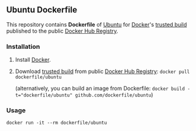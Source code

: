 ## Ubuntu Dockerfile


This repository contains **Dockerfile** of [Ubuntu](http://www.ubuntu.com/) for [Docker](https://www.docker.io/)'s [trusted build](https://registry.hub.docker.com/u/dockerfile/ubuntu/) published to the public [Docker Hub Registry](https://registry.hub.docker.com/).


### Installation

1. Install [Docker](https://www.docker.io/).

2. Download [trusted build](https://registry.hub.docker.com/u/dockerfile/ubuntu/) from public [Docker Hub Registry](https://registry.hub.docker.com/): `docker pull dockerfile/ubuntu`

   (alternatively, you can build an image from Dockerfile: `docker build -t="dockerfile/ubuntu" github.com/dockerfile/ubuntu`)


### Usage

    docker run -it --rm dockerfile/ubuntu
